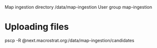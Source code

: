 Map ingestion directory /data/map-ingestion
User group map-ingestion

# Uploading files

pscp -R <source-dir>
<user>@next.macrostrat.org:/data/map-ingestion/candidates